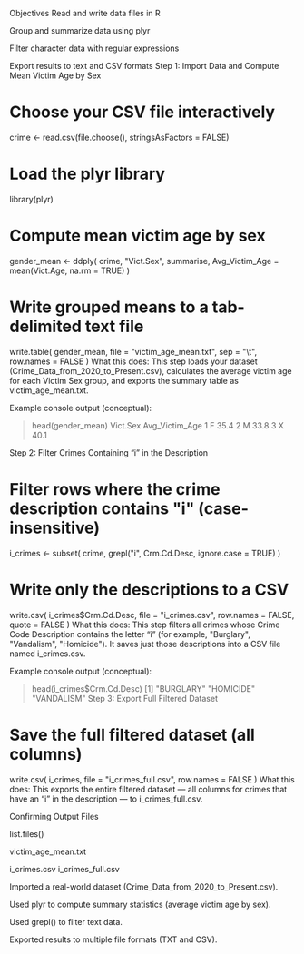 
Objectives
Read and write data files in R

Group and summarize data using plyr

Filter character data with regular expressions

Export results to text and CSV formats                                                                                                 Step 1: Import Data and Compute Mean Victim Age by Sex

# Choose your CSV file interactively
crime <- read.csv(file.choose(), stringsAsFactors = FALSE)

# Load the plyr library
library(plyr)

# Compute mean victim age by sex
gender_mean <- ddply(
  crime,
  "Vict.Sex",
  summarise,
  Avg_Victim_Age = mean(Vict.Age, na.rm = TRUE)
)

# Write grouped means to a tab-delimited text file
write.table(
  gender_mean,
  file = "victim_age_mean.txt",
  sep = "\t",
  row.names = FALSE
)
What this does:
This step loads your dataset (Crime_Data_from_2020_to_Present.csv), calculates the average victim age for each Victim Sex group, and exports the summary table as victim_age_mean.txt.

Example console output (conceptual):

> head(gender_mean)
  Vict.Sex Avg_Victim_Age
1       F           35.4
2       M           33.8
3       X           40.1

Step 2: Filter Crimes Containing “i” in the Description
# Filter rows where the crime description contains "i" (case-insensitive)
i_crimes <- subset(
  crime,
  grepl("i", Crm.Cd.Desc, ignore.case = TRUE)
)

# Write only the descriptions to a CSV
write.csv(
  i_crimes$Crm.Cd.Desc,
  file = "i_crimes.csv",
  row.names = FALSE,
  quote = FALSE
)
What this does:
This step filters all crimes whose Crime Code Description contains the letter “i” (for example, "Burglary", "Vandalism", "Homicide").
It saves just those descriptions into a CSV file named i_crimes.csv.

Example console output (conceptual):

> head(i_crimes$Crm.Cd.Desc)
[1] "BURGLARY" "HOMICIDE" "VANDALISM"
Step 3: Export Full Filtered Dataset
# Save the full filtered dataset (all columns)
write.csv(
  i_crimes,
  file = "i_crimes_full.csv",
  row.names = FALSE
)
What this does:
This exports the entire filtered dataset — all columns for crimes that have an “i” in the description — to i_crimes_full.csv.

Confirming Output Files

list.files()


victim_age_mean.txt

i_crimes.csv
i_crimes_full.csv

Imported a real-world dataset (Crime_Data_from_2020_to_Present.csv).

Used plyr to compute summary statistics (average victim age by sex).

Used grepl() to filter text data.

Exported results to multiple file formats (TXT and CSV).
